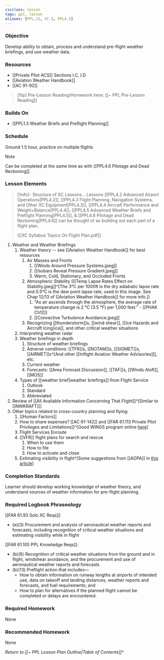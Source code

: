 ```yaml
---
cssclass: lesson
tags: ppl, lesson
aliases: [PPL.21, XC.5, PPL4.5]
---
```

### Objective
Develop ability to obtain, process and understand pre-flight weather briefings, and use weather data. 

### Resources
- [[Private Pilot ACS]] Sections I.C, I.D
- [[Aviation Weather Handbook]]
- [[AC 91-92]]

> [!tip] Pre-Lesson Reading/Homework here: [[~ PPL Pre-Lesson Reading]]

### Builds On
- [[PPL1.3 Weather Briefs and Preflight Planning]]

### Schedule
Ground 1.5 hour, practice on multiple flights

> [!note] 
> Can be completed at the same time as with [[PPL4.6 Pilotage and Dead Reckoning]].

### Lesson Elements
> [!info]- Structure of XC Lessons...
> Lessons [[PPL4.2 Advanced Airport Operations|PPL4.2]], [[PPL4.3 Flight Planning, Navigation Systems, and Other XC Equipment|PPL4.3]], [[PPL4.4 Aircraft Performance and Weight+Balance|PPL4.4]], [[PPL4.5 Advanced Weather Briefs and Preflight Planning|PPL4.5]], & [[PPL4.6 Pilotage and Dead Reckoning|PPL4.6]] can be thought of as building out each part of a flight plan.
> 
> ![[XC Syllabus Topics On Flight Plan.pdf]]

1. Weather and Weather Briefings
	1. Weather theory -- see [[Aviation Weather Handbook]] for best resources
		1. Air Masses and Fronts
			1. [[Winds Around Pressure Systems.jpeg]]
			2. [[Isobars Reveal Pressure Gradient.jpeg]]
			3. Warm, Cold, Stationary, and Occluded Fronts
		2. Atmospheric Stability ([[Temp Lapse Rates Effect on Stability.jpeg]]^[The 3°C per 1000ft is the dry adiabatic lapse rate and 0.5°C is the dew point lapse rate, used in this image. See Chap 12/13 of [[Aviation Weather Handbook]] for more info.])
			1. "As air ascends through the atmosphere, the average rate of temperature change is 2 °C (3.5 °F) per 1,000 feet." - [[PHAK Ch12]]
			2. [[Convective Turbulence Avoidance.jpeg]]
		3. Recognizing [[thunderstorm]]s, [[wind shear]], [[Ice Hazards and Aircraft Icing|ice]], and other critical weather situations
	2. Interpreting weather radar
	3. Weather briefings in depth
		1. Structure of weather briefings
		2. Adverse conditions: [[TFR]]s, [[NOTAM]]s, [[SIGMET]]s, [[AIRMET]]s^[And other [[Inflight Aviation Weather Advisories]]], etc.
		3. Current weather
		4. Forecasts: [[Area Forecast Discussion]], [[TAF]]s, [[Winds Aloft]], [[MOS]]
	4. Types of [[weather brief|weather briefings]] from Flight Service
		1. Outlook
		2. Standard
		3. Abbreviated
2. Review of [[All Available Information Concerning That Flight]]^[Similar to [[NWKRAFT]]]
3. Other topics related to cross-country planning and flying:
	1. [[Human Factors]]
	2. How to share expenses? [[AC 61-142]] and [[FAR 61.113 Private Pilot Privileges and Limitations]]^[Good WINGS program online [here](https://www.faasafety.gov/gslac/ALC/course_content.aspx?cID=1093)]
	3. Flight Services Enroute
	4. [[VFR]] flight plans for search and rescue
		1. When to use them
		2. How to file
		3. How to activate and close
	5. Estimating visibility in flight^[Some suggestions from [[AOPA]] in [this article](https://www.aopa.org/news-and-media/all-news/2008/april/flight-training-magazine/basic-vfr)]


### Completion Standards
Learner should develop working knowledge of weather theory, and understand sources of weather information for pre-flight planning.

### Required Logbook Phraseology
[[FAR 61.93 Solo XC Reqs]]:
- (e)(3) Procurement and analysis of aeronautical weather reports and forecasts, including recognition of critical weather situations and estimating visibility while in flight

[[FAR 61.105 PPL Knowledge Reqs]]:
- (b)(6) Recognition of critical weather situations from the ground and in flight, windshear avoidance, and the procurement and use of aeronautical weather reports and forecasts
- (b)(13) Preflight action that includes—
	- How to obtain information on runway lengths at airports of intended use, data on takeoff and landing distances, weather reports and forecasts, and fuel requirements; and
	- How to plan for alternatives if the planned flight cannot be completed or delays are encountered.

### Required Homework
None

### Recommended Homework
None

*Return to [[~ PPL Lesson Plan Outline|Table of Contents]]^*